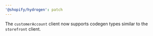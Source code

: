 ```yaml
---
'@shopify/hydrogen': patch
---
```


The `customerAccount` client now supports codegen types similar to the `storefront` client.
